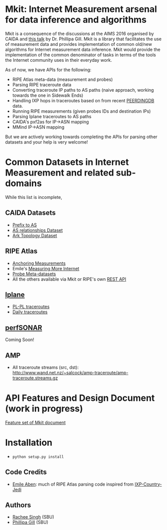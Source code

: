 Mkit: Internet Measurement arsenal for data inference and algorithms
====================================================================
Mkit is a consequence of the discussions at the AIMS 2016 organised by CAIDA and [this talk](http://www.caida.org/workshops/aims/1602/slides/aims1602_pgill.pdf) by Dr. Phillipa Gill.
Mkit is a library that facilitates the use of measurement data and provides implementation of common old/new algorithms for Internet measurement data inference.
Mkit would provide the implementation of the common denominator of tasks in terms of the tools the Internet community uses in their everyday work.

As of now, we have APIs for the following:
* RIPE Atlas meta-data (measurement and probes)
* Parsing RIPE traceroute data
* Converting traceroute IP paths to AS paths (naive approach, working towards the one in Sidewalk Ends)
* Handling IXP hops in traceroutes based on from recent [PEERDINGDB](http://docs.peeringdb.com) data.
* Running RIPE measurements (given probes IDs and destination IPs)
* Parsing Iplane traceroutes to AS paths
* CAIDA's pxf2as for IP->ASN mapping
* MMind IP->ASN mapping

But we are actively working towards completing the APIs for parsing other datasets and your help is very welcome!

Common Datasets in Internet Measurement and related sub-domains
===============================================================
While this list is incomplete,
## CAIDA Datasets
* [Prefix to AS](http://data.caida.org/datasets/routing/routeviews-prefix2as/)
* [AS relationships Dataset](http://data.caida.org/datasets/as-relationships/serial-1/)
* [Ark Topology Dataset](http://www.caida.org/data/active/ipv4_routed_24_topology_dataset.xml)

## RIPE Atlas
* [Anchoring Measurements](https://labs.ripe.net/Members/suzanne_taylor_muzzin/announcing-the-ripe-atlas-anchors-service)
* Emile's [Measuring More Internet](https://labs.ripe.net/Members/emileaben/measuring-more-internet-with-ripe-atlas)
* [Probe Meta-datasets](http://ftp.ripe.net/ripe/atlas/probes/archive/2016/)
* All the others available via Mkit or RIPE's own [REST API](https://labs.ripe.net/ripe-database/database-api/api-documentation)

## [Iplane](http://iplane.cs.washington.edu/)
* [PL-PL traceroutes](http://revtr.cs.washington.edu/pl_pl_traceroutes/)
* [Daily traceroutes](http://iplane.cs.washington.edu/data/today/traces_2016_02_23.tar.gz)

## [perfSONAR](http://www.perfsonar.net/about/)
Coming Soon!

## AMP
* All traceroute streams (src, dst): http://www.wand.net.nz/~salcock/amp-traceroute/amp-traceroute.streams.gz

API Features and Design Document (work in progress)
==================================================
[Feature set of Mkit document](https://docs.google.com/document/d/1f0UHg65gaJ_5GElTd3AZWLSEnFNMuliHsm75EOvsa3g/edit?usp=sharing)

Installation
============
* `python setup.py install`

## Code Credits
* [Emile Aben](https://github.com/emileaben): much of RIPE Atlas parsing code inspired from [IXP-Country-Jedi](https://github.com/emileaben/ixp-country-jedi)

## Authors
* [Rachee Singh](www.racheesingh.com/about) (SBU)
* [Phillipa Gill](http://www3.cs.stonybrook.edu/~phillipa/) (SBU)

